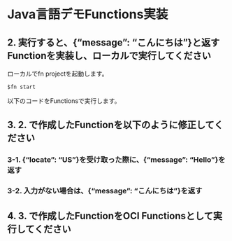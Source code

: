 # Java言語デモFunctions実装

## 2. 実行すると、{“message”: “こんにちは”}と返すFunctionを実装し、ローカルで実行してください

ローカルでfn projectを起動します。

```console
$fn start
```



以下のコードをFunctionsで実行します。


## 3. 2. で作成したFunctionを以下のように修正してください
### 3-1. {“locate”: “US”}を受け取った際に、{“message”: “Hello”}を返す
### 3-2. 入力がない場合は、{“message”: “こんにちは”}を返す


## 4. 3. で作成したFunctionをOCI Functionsとして実行してください

